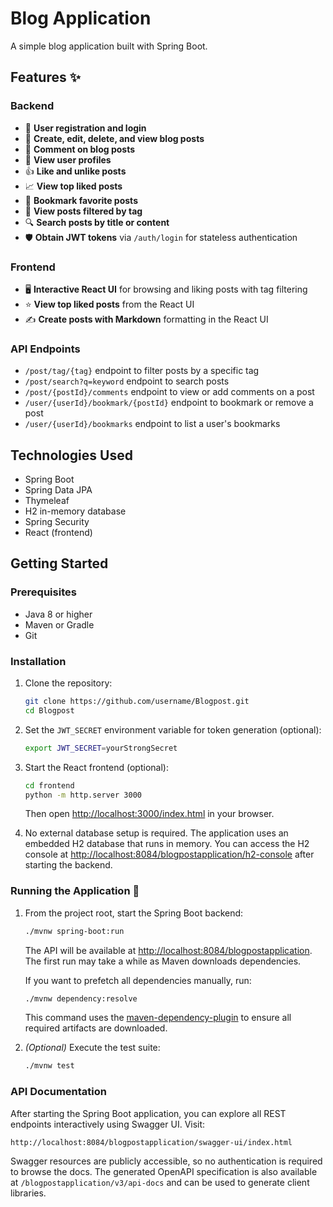 # Blog Application

A simple blog application built with Spring Boot.

## Features ✨

### Backend
- 🔐 **User registration and login**
- 📝 **Create, edit, delete, and view blog posts**
- 💬 **Comment on blog posts**
- 👤 **View user profiles**
- 👍 **Like and unlike posts**
- 📈 **View top liked posts**
- 📌 **Bookmark favorite posts**
- 🔖 **View posts filtered by tag**
- 🔍 **Search posts by title or content**
- 🛡️ **Obtain JWT tokens** via `/auth/login` for stateless authentication

### Frontend
- 🖥️ **Interactive React UI** for browsing and liking posts with tag filtering
- ⭐ **View top liked posts** from the React UI
- ✍️ **Create posts with Markdown** formatting in the React UI

### API Endpoints
- `/post/tag/{tag}` endpoint to filter posts by a specific tag
- `/post/search?q=keyword` endpoint to search posts
- `/post/{postId}/comments` endpoint to view or add comments on a post
- `/user/{userId}/bookmark/{postId}` endpoint to bookmark or remove a post
- `/user/{userId}/bookmarks` endpoint to list a user's bookmarks

## Technologies Used

- Spring Boot
- Spring Data JPA
- Thymeleaf
- H2 in-memory database
- Spring Security
- React (frontend)

## Getting Started

### Prerequisites

- Java 8 or higher
- Maven or Gradle
- Git

### Installation

1. Clone the repository:
   ```sh
   git clone https://github.com/username/Blogpost.git
   cd Blogpost
   ```

2. Set the `JWT_SECRET` environment variable for token generation (optional):
   ```sh
   export JWT_SECRET=yourStrongSecret
   ```

3. Start the React frontend (optional):
   ```sh
   cd frontend
   python -m http.server 3000
   ```
   Then open [http://localhost:3000/index.html](http://localhost:3000/index.html) in your browser.

4. No external database setup is required. The application uses an embedded
   H2 database that runs in memory. You can access the H2 console at
   [http://localhost:8084/blogpostapplication/h2-console](http://localhost:8084/blogpostapplication/h2-console)
   after starting the backend.

### Running the Application 🚀

1. From the project root, start the Spring Boot backend:
   ```sh
   ./mvnw spring-boot:run
   ```
   The API will be available at [http://localhost:8084/blogpostapplication](http://localhost:8084/blogpostapplication).
   The first run may take a while as Maven downloads dependencies.

   If you want to prefetch all dependencies manually, run:
   ```sh
   ./mvnw dependency:resolve
   ```
   This command uses the [maven-dependency-plugin](https://mvnrepository.com/artifact/org.apache.maven.plugins/maven-dependency-plugin) to ensure all required artifacts are downloaded.

2. *(Optional)* Execute the test suite:
   ```sh
   ./mvnw test
   ```


### API Documentation

After starting the Spring Boot application, you can explore all REST endpoints interactively using Swagger UI. Visit:

```
http://localhost:8084/blogpostapplication/swagger-ui/index.html
```

Swagger resources are publicly accessible, so no authentication is required to browse the docs. The generated OpenAPI specification is also available at `/blogpostapplication/v3/api-docs` and can be used to generate client libraries.


